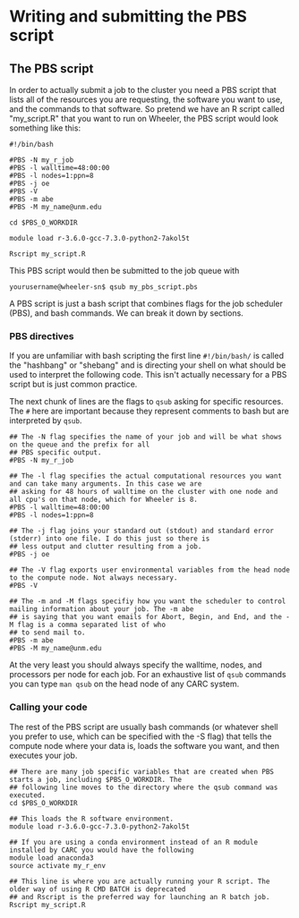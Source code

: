 # Writing and submitting the PBS script

## The PBS script
In order to actually submit a job to the cluster you need a PBS script that lists all of the resources you are requesting, the software you want to use, and the commands to that software. So pretend we have an R script called "my_script.R" that you want to run on Wheeler, the PBS script would look something like this:

```
#!/bin/bash

#PBS -N my_r_job
#PBS -l walltime=48:00:00
#PBS -l nodes=1:ppn=8
#PBS -j oe
#PBS -V
#PBS -m abe
#PBS -M my_name@unm.edu

cd $PBS_O_WORKDIR

module load r-3.6.0-gcc-7.3.0-python2-7akol5t

Rscript my_script.R
```
This PBS script would then be submitted to the job queue with 

```
yourusername@wheeler-sn$ qsub my_pbs_script.pbs
```

A PBS script is just a bash script that combines flags for the job scheduler (PBS), and bash commands. We can break it down by sections. 

### PBS directives

If you are unfamiliar with bash scripting the first line `#!/bin/bash/` is called the "hashbang" or "shebang" and is directing your shell on what should be used to interpret the following code. This isn't actually necessary for a PBS script but is just common practice. 

The next chunk of lines are the flags to `qsub` asking for specific resources. The `#` here are important because they represent comments to bash but are interpreted by `qsub`.

```
## The -N flag specifies the name of your job and will be what shows on the queue and the prefix for all 
## PBS specific output.
#PBS -N my_r_job

## The -l flag specifies the actual computational resources you want and can take many arguments. In this case we are 
## asking for 48 hours of walltime on the cluster with one node and all cpu's on that node, which for Wheeler is 8.
#PBS -l walltime=48:00:00
#PBS -l nodes=1:ppn=8

## The -j flag joins your standard out (stdout) and standard error (stderr) into one file. I do this just so there is 
## less output and clutter resulting from a job.
#PBS -j oe

## The -V flag exports user environmental variables from the head node to the compute node. Not always necessary.
#PBS -V

## The -m and -M flags specifiy how you want the scheduler to control mailing information about your job. The -m abe 
## is saying that you want emails for Abort, Begin, and End, and the -M flag is a comma separated list of who
## to send mail to. 
#PBS -m abe
#PBS -M my_name@unm.edu
```

At the very least you should always specify the walltime, nodes, and processors per node for each job. For an exhaustive list of `qsub` commands you can type `man qsub` on the head node of any CARC system. 

### Calling your code
The rest of the PBS script are usually bash commands (or whatever shell you prefer to use, which can be specified with the -S flag) that tells the compute node where your data is, loads the software you want, and then executes your job. 

```
## There are many job specific variables that are created when PBS starts a job, including $PBS_O_WORKDIR. The
## following line moves to the directory where the qsub command was executed.
cd $PBS_O_WORKDIR

## This loads the R software environment.
module load r-3.6.0-gcc-7.3.0-python2-7akol5t

## If you are using a conda environment instead of an R module installed by CARC you would have the following
module load anaconda3
source activate my_r_env

## This line is where you are actually running your R script. The older way of using R CMD BATCH is deprecated
## and Rscript is the preferred way for launching an R batch job.
Rscript my_script.R
```

